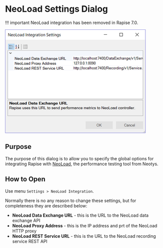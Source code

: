 # NeoLoad Settings Dialog

!!! important
    NeoLoad integration has been removed in Rapise 7.0.

![neoload-options-dialog](./img/neoload_settings_dialog1.png)

## Purpose

The purpose of this dialog is to allow you to specify the global options for integrating Rapise with [NeoLoad](neoload_integration.md), the performance testing tool from Neotys.

## How to Open

Use menu `Settings > NeoLoad Integration`.

Normally there is no any reason to change these settings, but for completeness they are described below:

- **NeoLoad Data Exchange URL** - this is the URL to the NeoLoad data exchange API
- **NeoLoad Proxy Address** - this is the IP address and prt of the NeoLoad HTTP proxy
- **NeoLoad REST Service URL** - this is the URL to the NeoLoad recording service REST API
